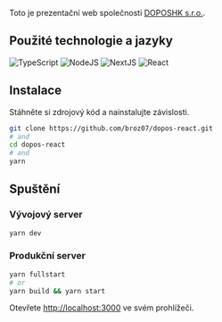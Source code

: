 Toto je prezentační web společnosti [DOPOSHK s.r.o.](https://doposhk.cz/).

## Použité technologie a jazyky

![TypeScript](https://img.shields.io/badge/TypeScript-007ACC?style=for-the-badge&logo=typescript&logoColor=white)
![NodeJS](https://img.shields.io/badge/node.js-6DA55F?style=for-the-badge&logo=node.js&logoColor=white)
![NextJS](https://img.shields.io/badge/Next-black?style=for-the-badge&logo=next.js&logoColor=white)
![React](https://img.shields.io/badge/React-20232A?style=for-the-badge&logo=react&logoColor=61DAFB)

## Instalace

Stáhněte si zdrojový kód a nainstalujte závislosti.

```bash
git clone https://github.com/broz07/dopos-react.git
# and
cd dopos-react
# and
yarn
```

## Spuštění

### Vývojový server

```bash
yarn dev
```

### Produkční server

```bash
yarn fullstart
# or
yarn build && yarn start
```

Otevřete [http://localhost:3000](http://localhost:3000) ve svém prohlížeči.
